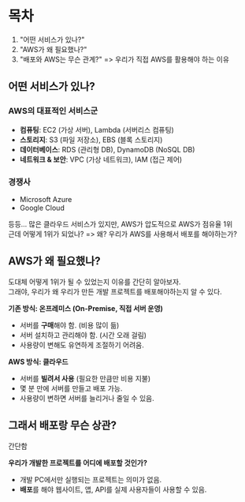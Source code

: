 # 목차

1. "어떤 서비스가 있나?" 
2. "AWS가 왜 필요했나?" 
3. "배포와 AWS는 무슨 관계?"
=> 우리가 직접 AWS를 활용해야 하는 이유

## 어떤 서비스가 있나?

### AWS의 대표적인 서비스군
 
- **컴퓨팅**: EC2 (가상 서버), Lambda (서버리스 컴퓨팅)  
- **스토리지**: S3 (파일 저장소), EBS (블록 스토리지)  
- **데이터베이스**: RDS (관리형 DB), DynamoDB (NoSQL DB)  
- **네트워크 & 보안**: VPC (가상 네트워크), IAM (접근 제어)  

### 경쟁사

- Microsoft Azure
- Google Cloud  

등등...
많은 클라우드 서비스가 있지만, AWS가 압도적으로 AWS가 점유율 1위  
근데 어떻게 1위가 되었나?
=> 왜? 우리가 AWS를 사용해서 배포를 해야하는가?

## AWS가 왜 필요했나?

도대체 어떻게 1위가 될 수 있었는지 이유를 간단히 알아보자.  
그래야, 우리가 왜 우리가 만든 개발 프로젝트를 배포해야하는지 알 수 있다.  

**기존 방식: 온프레미스 (On-Premise, 직접 서버 운영)**

- 서버를 **구매**해야 함. (비용 많이 듦)
- 서버 설치하고 관리해야 함. (시간 오래 걸림)
- 사용량이 변해도 유연하게 조절하기 어려움.

**AWS 방식: 클라우드**

- 서버를 **빌려서 사용** (필요한 만큼만 비용 지불)
- 몇 분 만에 서버를 만들고 배포 가능.
- 사용량이 변하면 서버를 늘리거나 줄일 수 있음.

## 그래서 배포랑 무슨 상관?

간단함

**우리가 개발한 프로젝트를 어디에 배포할 것인가?**

- 개발 PC에서만 실행되는 프로젝트는 의미가 없음.
- **배포**를 해야 웹사이트, 앱, API를 실제 사용자들이 사용할 수 있음.  
